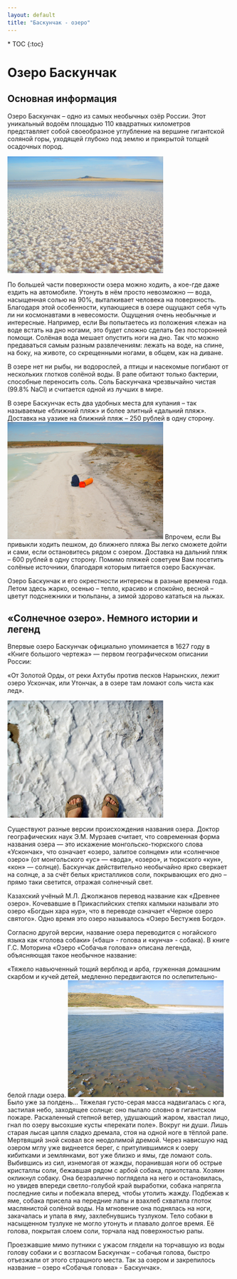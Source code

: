 ```yaml
---
layout: default
title: "Баскунчак - озеро"
---
```


<nav class="nav affix navbar-nav toc-wrapper" markdown='1'>
* TOC
{:toc}
</nav>

Озеро Баскунчак
===============

Основная информация
-------------------

Озеро Баскунчак – одно из самых необычных озёр России. Этот уникальный водоём площадью 110 квадратных километров представляет собой своеобразное углубление на вершине гигантской соляной горы, уходящей глубоко под землю и прикрытой толщей осадочных пород.

<a href="/1l.jpg"><img src="/1l.jpg" width="350" class="img-responsive pull-left"/></a>

По большей части поверхности озера можно ходить, а кое-где даже ездить на автомобиле. Утонуть в нём просто невозможно — вода, насыщенная солью на 90%, выталкивает человека на поверхность. Благодаря этой особенности, купающиеся в озере ощущают себя
чуть ли ни космонавтами в невесомости. Ощущения очень необычные и интересные. Например, если Вы попытаетесь из положения «лежа» на воде встать на дно ногами, это будет сложно сделать без посторонней помощи. Солёная вода мешает опустить ноги на дно. Так что можно предаваться самым разным развлечениям: лежать на воде, на спине, на боку, на животе, со скрещенными ногами, в общем, как на диване.

В озере нет ни рыбы, ни водорослей, а птицы и насекомые погибают от нескольких глотков солёной воды. В рапе обитают только бактерии, способные переносить соль. Соль Баскунчака чрезвычайно чистая (99.8% NaCl) и считается одной из лучших в мире.

В озере Баскунчак есть два удобных места для купания – так называемые «ближний пляж» и более элитный «дальний пляж». Доставка на уазике на ближний пляж – 250 рублей в одну сторону. <a href="/2l.jpg"><img src="/2l.jpg" width="350" class="img-responsive pull-right"/></a> Впрочем, если Вы привыкли ходить пешком, до ближнего пляжа Вы легко сможете дойти и сами, если остановитесь рядом с озером. Доставка на дальний пляж – 600 рублей в одну сторону. Помимо пляжей советуем Вам посетить солёные источники, благодаря которым питается озеро Баскунчак.

Озеро Баскунчак и его окрестности интересны в разные времена года. Летом здесь жарко, осенью – тепло, красиво и спокойно, весной – цветут подснежники и тюльпаны, а зимой здорово кататься на лыжах.

«Солнечное озеро». Немного истории и легенд
-------------------------------------------

Впервые озеро Баскунчак официально упоминается в 1627 году в «Книге большого чертежа» — первом географическом описании России:

«От Золотой Орды, от реки Ахтубы против песков Нарынских, лежит озеро Ускончак, или Утончак, а в озере там ломают соль чиста как лед».

<a href="/6l.jpg"><img src="/6l.jpg" width="350" class="img-responsive pull-left"/></a>

Существуют разные версии происхождения названия озера. Доктор географических наук Э.М. Мурзаев считает, что современная форма названия озера — это искажение монгольско-тюркского слова «Ускончак», что означает «озеро, залитое солнцем» или «солнечное озеро» (от монгольского «ус» — «вода», «озеро», и тюркского «кун», «кон» — солнце). Баскунчак действительно необычайно ярко сверкает на солнце, а за счёт белых кристалликов соли, покрывающих его дно – прямо таки светится, отражая солнечный свет.

Казахский учёный М.Л. Джолжанов перевод название как «Древнее озеро». Кочевавшие в Прикаспийских степях калмыки называли это озеро «Богдын хара нур», что в переводе означает «Черное озеро святого». Одно время это озеро называлось «Озеро Бестужев Богдо».

Согласно другой версии, название озера переводится с ногайского языка как «голова собаки» («баш» - голова и «кунча» - собака). В книге Г.С. Моторина «Озеро «Собачья голова»» описана легенда, объясняющая такое необычное название:

«Тяжело навьюченный тощий верблюд и арба, груженная домашним скарбом и кучей детей, медленно передвигаются по ослепительно-белой глади озера. <a href="/8l.jpg"><img src="/8l.jpg" width="350" class="img-responsive pull-right"/></a> Было уже за полдень… Тяжелая густо-серая масса надвигалась с юга, застилая небо, заходящее солнце: оно пылало словно в гигантском пожаре. Раскаленный степной ветер, удушающий жаром, хвастал лицо, гнал по озеру высохшие кусты «перекати поле». Вокруг ни души. Лишь старая лысая цапля сладко дремала, стоя на одной ноге в тёплой рапе. Мертвящий зной сковал все неодолимой дремой. Через нависшую над озером мглу уже виднеется берег, с притулившимися к озеру кибитками и землянками, вот уже близко и ямы, где ломают соль. Выбившись из сил, изнемогая от жажды, поранившая ноги об острые кристаллы соли, бежавшая рядом с арбой собака, приотстала. Хозяин окликнул собаку. Она безразлично поглядела на него и остановилась, но увидев впереди светло-голубой край выработки, собака напрягла последние силы и побежала вперед, чтобы утолить жажду. Подбежав к яме, собака присела на передние лапы и взахлеб схватила глоток маслянистой солёной воды. На мгновение она поднялась на ноги, закачалась и упала в яму, захлебнувшись тузлуком. Тело собаки в насыщенном тузлуке не могло утонуть и плавало долгое время. Её голова, покрытая слоем соли, торчала над поверхностью рапы.

Проезжавшие мимо путники с ужасом глядели на торчавшую из воды голову собаки и с возгласом Баскунчак – собачья голова, быстро отъезжали от этого страшного места. Так за озером и закрепилось название – озеро «Собачья голова» - Баскунчак».
